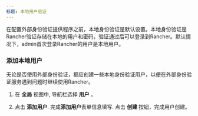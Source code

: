 ```yaml
---
标题: 本地用户验证
---
```


在配置外部身份验证提供程序之前，本地身份验证是默认设置。本地身份验证是Rancher验证存储在本地的用户和密码，验证通过后可以登录到Rancher。默认情况下，admin首次登录Rancher的用户是本地用户。


### 添加本地用户

无论是否使用外部身份验证，都应创建一些本地身份验证用户，以便在外部身份验证服务遇到问题时继续使用Rancher。

1. 在 **全局** 视图中, 导航栏选择 **用户** 。

2. 点击 **添加用户**. 完成**添加用户**表单信息填写. 点击 **创建** 按钮，完成用户创建。

